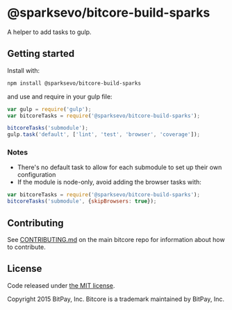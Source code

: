 # @sparksevo/bitcore-build-sparks

A helper to add tasks to gulp.

## Getting started

Install with:

```sh
npm install @sparksevo/bitcore-build-sparks
```

and use and require in your gulp file: 

```javascript
var gulp = require('gulp');
var bitcoreTasks = require('@sparksevo/bitcore-build-sparks');

bitcoreTasks('submodule');
gulp.task('default', ['lint', 'test', 'browser', 'coverage']);
```

### Notes

* There's no default task to allow for each submodule to set up their own configuration
* If the module is node-only, avoid adding the browser tasks with:
```javascript
var bitcoreTasks = require('@sparksevo/bitcore-build-sparks');
bitcoreTasks('submodule', {skipBrowsers: true});
```

## Contributing

See [CONTRIBUTING.md](https://github.com/bitpay/bitcore) on the main bitcore repo for information about how to contribute.

## License

Code released under [the MIT license](https://github.com/bitpay/bitcore/blob/master/LICENSE).

Copyright 2015 BitPay, Inc. Bitcore is a trademark maintained by BitPay, Inc.

